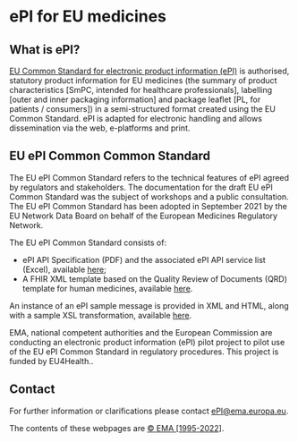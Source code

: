 # ePI for EU medicines

## What is ePI?

[EU Common Standard for electronic product information (ePI)](https://www.ema.europa.eu/en/human-regulatory/marketing-authorisation/product-information-requirements#electronic-product-information-initiative-section) is authorised, statutory product information for EU medicines (the summary of product  characteristics [SmPC, intended for healthcare professionals], labelling [outer and inner packaging information] and package leaflet [PL, for patients / consumers]) in a semi-structured format created using the EU Common Standard. ePI is adapted for electronic handling and allows dissemination via the web, e-platforms and print. 

## EU ePI Common Common Standard 

The EU ePI Common Standard refers to the technical features of ePI agreed by regulators and stakeholders. The documentation for the draft EU ePI Common Standard was the subject of workshops and a public consultation. The EU ePI Common Standard has been adopted in September 2021 by the EU Network Data Board on behalf of the European Medicines Regulatory Network.

The EU ePI Common Standard consists of:
- ePI API Specification (PDF) and the associated ePI API service list (Excel), available [here](https://github.com/EuropeanMedicinesAgency/ePI-consultation/tree/master/API%20specification);
- A FHIR XML template based on the Quality Review of Documents (QRD) template for human medicines, available [here](https://github.com/EuropeanMedicinesAgency/ePI-consultation/blob/master/XML%20templates/ePI_template.xml).

An instance of an ePI sample message is provided in XML and HTML, along with a sample XSL transformation, available [here](https://github.com/EuropeanMedicinesAgency/ePI-consultation/tree/master/XML%20templates). 

EMA, national competent authorities and the European Commission are conducting an electronic product information (ePI) pilot project to pilot use of the EU ePI Common Standard in regulatory procedures. This project is funded by EU4Health..

## Contact

For further information or clarifications please contact <ePI@ema.europa.eu>.

The contents of these webpages are [© EMA [1995-2022]](https://www.ema.europa.eu/en/about-us/legal-notice).
